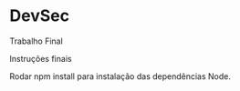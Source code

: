 # DevSec
Trabalho Final

Instruções finais

Rodar npm install para instalação das dependências Node.
